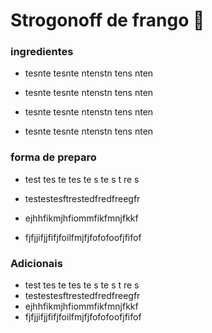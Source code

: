 # Strogonoff de frango :chicken:

### ingredientes

- tesnte tesnte ntenstn tens nten 

-  tesnte tesnte ntenstn tens nten 
- tesnte tesnte ntenstn tens nten 
- tesnte tesnte ntenstn tens nten 



### forma de preparo

- test tes te tes te s te s t re s

- testestesftrestedfredfreegfr

- ejhhfikmjhfiommfikfmnjfkkf

- fjfjjifjjfifjfoilfmjfjfofofoofjfifof

  

### Adicionais

- test tes te tes te s te s t re s
- testestesftrestedfredfreegfr
- ejhhfikmjhfiommfikfmnjfkkf
- fjfjjifjjfifjfoilfmjfjfofofoofjfifof